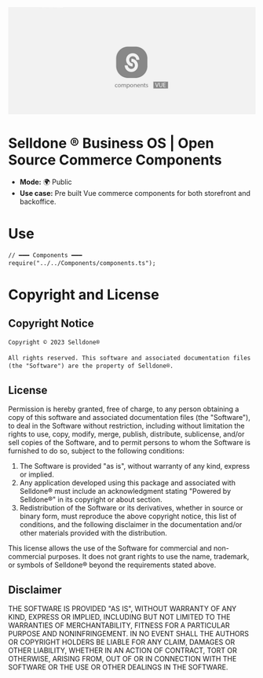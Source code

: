 ![Selldone Official Storefront App](_docs/images/banner-components.jpg)

# Selldone ® Business OS | Open Source Commerce Components

* **Mode:** 🌍 Public
* **Use case:** Pre built Vue commerce components for both storefront and backoffice.


# Use
```
// ━━━ Components ━━━
require("../../Components/components.ts");
```


# Copyright and License

## Copyright Notice

```
Copyright © 2023 Selldone®

All rights reserved. This software and associated documentation files (the "Software") are the property of Selldone®.
```

## License

Permission is hereby granted, free of charge, to any person obtaining a copy of this software and associated documentation files (the "Software"), to deal in the Software without restriction, including without limitation the rights to use, copy, modify, merge, publish, distribute, sublicense, and/or sell copies of the Software, and to permit persons to whom the Software is furnished to do so, subject to the following conditions:

1. The Software is provided "as is", without warranty of any kind, express or implied.
2. Any application developed using this package and associated with Selldone® must include an acknowledgment stating "Powered by Selldone®" in its copyright or about section.
3. Redistribution of the Software or its derivatives, whether in source or binary form, must reproduce the above copyright notice, this list of conditions, and the following disclaimer in the documentation and/or other materials provided with the distribution.

This license allows the use of the Software for commercial and non-commercial purposes. It does not grant rights to use the name, trademark, or symbols of Selldone® beyond the requirements stated above.

## Disclaimer

THE SOFTWARE IS PROVIDED "AS IS", WITHOUT WARRANTY OF ANY KIND, EXPRESS OR IMPLIED, INCLUDING BUT NOT LIMITED TO THE WARRANTIES OF MERCHANTABILITY, FITNESS FOR A PARTICULAR PURPOSE AND NONINFRINGEMENT. IN NO EVENT SHALL THE AUTHORS OR COPYRIGHT HOLDERS BE LIABLE FOR ANY CLAIM, DAMAGES OR OTHER LIABILITY, WHETHER IN AN ACTION OF CONTRACT, TORT OR OTHERWISE, ARISING FROM, OUT OF OR IN CONNECTION WITH THE SOFTWARE OR THE USE OR OTHER DEALINGS IN THE SOFTWARE.

